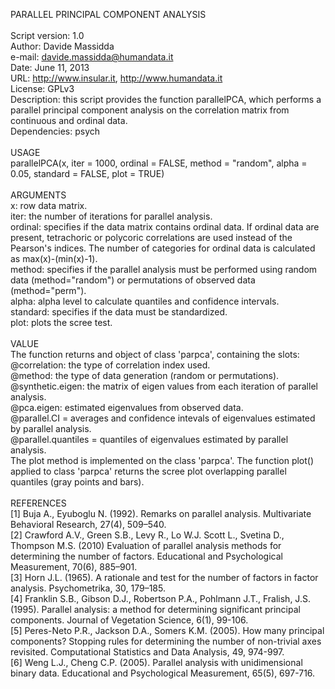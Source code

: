 PARALLEL PRINCIPAL COMPONENT ANALYSIS<br>
<br>
Script version: 1.0<br>
Author: Davide Massidda<br>
e-mail: davide.massidda@humandata.it<br>
Date: June 11, 2013<br>
URL: http://www.insular.it, http://www.humandata.it<br>
License: GPLv3<br>
Description: this script provides the function parallelPCA, which performs a parallel
principal component analysis on the correlation matrix from continuous and ordinal data.<br>
Dependencies: psych<br>
<br>
USAGE<br>
parallelPCA(x, iter = 1000, ordinal = FALSE, method = "random",
            alpha = 0.05, standard = FALSE, plot = TRUE)<br>
<br>
ARGUMENTS<br>
x: row data matrix.<br>
iter: the number of iterations for parallel analysis.<br>
ordinal: specifies if the data matrix contains ordinal data. If ordinal data are
         present, tetrachoric or polycoric correlations are used instead of the
         Pearson's indices. The number of categories for ordinal data is calculated
         as max(x)-(min(x)-1).<br>
method: specifies if the parallel analysis must be performed using random data
        (method="random") or permutations of observed data (method="perm").<br>
alpha: alpha level to calculate quantiles and confidence intervals.<br>
standard: specifies if the data must be standardized.<br>
plot: plots the scree test.<br>
<br>
VALUE<br>
The function returns and object of class 'parpca', containing the slots:<br>
@correlation: the type of correlation index used.<br>
@method: the type of data generation (random or permutations).<br>
@synthetic.eigen: the matrix of eigen values from each iteration of parallel analysis.<br>
@pca.eigen: estimated eigenvalues from observed data.<br>
@parallel.CI = averages and confidence intevals of eigenvalues estimated by parallel analysis.<br>
@parallel.quantiles = quantiles of eigenvalues estimated by parallel analysis.<br>
The plot method is implemented on the class 'parpca'. The function plot() applied
to class 'parpca' returns the scree plot overlapping parallel quantiles (gray
points and bars).<br>
<br>
REFERENCES<br>
[1] Buja A., Eyuboglu N. (1992). Remarks on parallel analysis. Multivariate Behavioral
      Research, 27(4), 509–540.<br>
[2] Crawford A.V., Green S.B., Levy R., Lo W.J. Scott L., Svetina D., Thompson M.S. (2010)
      Evaluation of parallel analysis methods for determining the number of factors.
      Educational and Psychological Measurement, 70(6), 885–901.<br>
[3] Horn J.L. (1965). A rationale and test for the number of factors in factor analysis.
      Psychometrika, 30, 179–185.<br>
[4] Franklin S.B., Gibson D.J., Robertson P.A., Pohlmann J.T., Fralish, J.S. (1995).
      Parallel analysis: a method for determining significant principal components.
      Journal of Vegetation Science, 6(1), 99-106.<br>
[5] Peres-Neto P.R., Jackson D.A., Somers K.M. (2005). How many principal components?
      Stopping rules for determining the number of non-trivial axes revisited.
      Computational Statistics and Data Analysis, 49, 974-997.<br>
[6] Weng L.J., Cheng C.P. (2005). Parallel analysis with unidimensional binary data.
      Educational and Psychological Measurement, 65(5), 697-716.<br>

